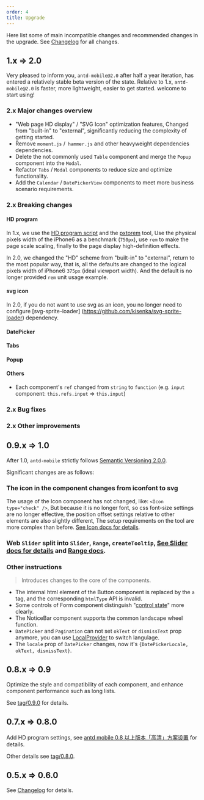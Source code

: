 ```yaml
---
order: 4
title: Upgrade
---
```


Here list some of main incompatible changes and recommended changes in the upgrade. See [Changelog](/changelog) for all changes.

## 1.x => 2.0

Very pleased to inform you, `antd-mobile@2.0` after half a year iteration, has entered a relatively stable beta version of the state. Relative to 1.x, `antd-mobile@2.0` is faster, more lightweight, easier to get started. welcome to start using!

### 2.x Major changes overview

- "Web page HD display" / "SVG Icon" optimization features, Changed from "built-in" to "external", significantly reducing the complexity of getting started.
- Remove `moment.js` /` hammer.js` and other heavyweight dependencies dependencies.
- Delete the not commonly used `Table` component and merge the `Popup` component into the `Modal`.
- Refactor `Tabs` / `Modal` components to reduce size and optimize functionality.
- Add the `Calendar` / `DatePickerView` components to meet more business scenario requirements.

### 2.x Breaking changes

#### HD program

In 1.x, we use the [HD program script](https://gw.alipayobjects.com/os/rmsportal/dVgyohpfmDMFFeDasFns.js) and the [pxtorem](https://github.com/cuth/postcss-pxtorem) tool, Use the physical pixels width of the iPhone6 as a benchmark (`750px`), use `rem` to make the page scale scaling, finally to the page display high-definition effects.

In 2.0, we changed the "HD" scheme from "built-in" to "external", return to the most popular way, that is, all the defaults are changed to the logical pixels width of iPhone6 `375px` (ideal viewport width). And the default is no longer provided `rem` unit usage example.

#### svg icon

In 2.0, if you do not want to use svg as an icon, you no longer need to configure [svg-sprite-loader] (https://github.com/kisenka/svg-sprite-loader) dependency.

#### DatePicker

#### Tabs

#### Popup

#### Others

- Each component's `ref` changed from `string` to `function` (e.g. `input` component: `this.refs.input` => `this.input`)


### 2.x Bug fixes

### 2.x Other improvements


## 0.9.x => 1.0

After 1.0, `antd-mobile` strictly follows [Semantic Versioning 2.0.0](http://semver.org/).

Significant changes are as follows:

### The icon in the component changes from iconfont to svg

The usage of the Icon component has not changed, like: `<Icon type="check" />`,
But because it is no longer font, so css font-size settings are no longer effective,
the position offset settings relative to other elements are also slightly different,
The setup requirements on the tool are more complex than before. [See Icon docs for details](https://mobile.ant.design/components/icon/).

### Web `Slider` split into `Slider`, `Range`, `createTooltip`, [See Slider docs for details](https://mobile.ant.design/components/slider) and [Range docs](https://mobile.ant.design/components/range).

### Other instructions

> Introduces changes to the core of the components.

- The internal html element of the Button component is replaced by the `a` tag, and the corresponding `htmlType` API is invalid.
- Some controls of Form component distinguish "[control state](https://facebook.github.io/react/docs/forms.html#controlled-components)" more clearly.
- The NoticeBar component supports the common landscape wheel function.
- `DatePicker` and `Pagination` can not set `okText` or `dismissText` prop anymore, you can use [LocalProvider](https://mobile.ant.design/components/locale-provider/) to switch langulage.
- The `locale` prop of `DatePicker` changes, now it's `{DatePickerLocale, okText, dismissText}`.

## 0.8.x => 0.9

Optimize the style and compatibility of each component, and enhance component performance such as long lists.

See [tag/0.9.0](https://github.com/ant-design/ant-design-mobile/releases/tag/0.9.0) for details.

## 0.7.x => 0.8.0

Add HD program settings, see
[antd mobile 0.8 以上版本「高清」方案设置](https://github.com/ant-design/ant-design-mobile/wiki) for details.

Other details see [tag/0.8.0](https://github.com/ant-design/ant-design-mobile/releases/tag/0.8.0).

## 0.5.x => 0.6.0

See [Changelog](/changelog#0.6.0) for details.
